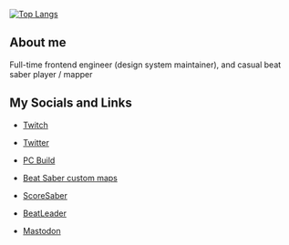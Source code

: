 [![Top Langs](https://github-readme-stats.vercel.app/api/top-langs/?username=daftmaple)](https://github.com/daftmaple?tab=repositories)

## About me
Full-time frontend engineer (design system maintainer), and casual beat saber player / mapper

## My Socials and Links

- [Twitch](https://www.twitch.tv/daftmaple)
- [Twitter](https://twitter.com/daftmaple)
- [PC Build](https://au.pcpartpicker.com/user/daftmaple/saved/CKmFZL)

- [Beat Saber custom maps](https://beatsaver.com/profile/4297603)
- [ScoreSaber](https://scoresaber.com/u/76561198350097043)
- [BeatLeader](https://www.beatleader.xyz/u/76561198350097043)
- <a rel="me" href="https://mastodon.social/@daftmaple">Mastodon</a>
